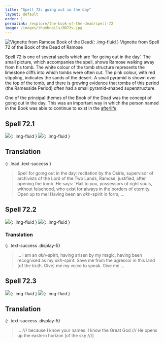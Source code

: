 ```yaml
---
title: "Spell 72: going out in the day"
layout: default
order: 1
permalink: /explore/the-book-of-the-dead/spell-72
image: /images/thumbnails/BD72v.jpg
---
```

![Vignette from Ramose Book of the Dead]({{site.baseurl}}/images/papyrus/BD72v.jpg){: .img-fluid }
Vignette from Spell 72 of the Book of the Dead of Ramose

Spell 72 is one of several spells which are ‘for going out in the day’. The small picture, which accompanies the spell, shows Ramose walking away from his tomb. The white colour of the tomb structure represents the limestone cliffs into which tombs were often cut. The pink colour, with red stippling, indicates the sands of the desert. A small pyramid is shown over the top of the tomb, and there is growing evidence that tombs of this period (the Ramesside Period) often had a small pyramid-shaped superstructure.

One of the principal themes of the Book of the Dead was the concept of going out in the day. This was an important way in which the person named in the Book was able to continue to exist in the [afterlife]({{site.baseurl}}/exlore/egyptian-funerary-beliefs).

## Spell 72.1

![]({{site.baseurl}}/images/papyrus/bod_72_1.jpg){: .img-fluid }
![]({{site.baseurl}}/images/papyrus/BD72pt1.jpg){: .img-fluid }

## Translation
{: .lead .text-success }

> Spell for going out in the day: recitation by</span> the Osiris, supervisor of archivists of the Lord of the Two Lands, Ramose, justified, after opening the tomb. He says: 'Hail to you, possessors of right souls, without falsehood, who exist for always in the borders of eternity. Open up to me! Having been an <em>akh</em>-spirit in form, ...

## Spell 72.2

![]({{site.baseurl}}/images/papyrus/bod_72_2.jpg){: .img-fluid }
![]({{site.baseurl}}/images/papyrus/BD72pt2.jpg){: .img-fluid }

### Translation
{: .text-success .display-5}

>... I am an <em>akh</em>-spirit, having arisen by my magic, having been recognised as my <em>akh</em>-spirit. Save me from the agressor in this land [of the truth. Give] me my voice to speak. Give me ...

## Spell 72.3

![]({{site.baseurl}}/images/papyrus/bod_72_3.jpg){: .img-fluid }
![]({{site.baseurl}}/images/papyrus/BD72pt3.jpg){: .img-fluid }

## Translation
{: .text-success .display-5}

>... /// because I know your names. I know the Great God /// He opens up the eastern horizon [of the sky ///]

